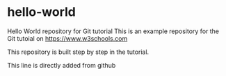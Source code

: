 # hello-world
Hello World repository for Git tutorial
This is an example repository for the Git tutoial on https://www.w3schools.com

This repository is built step by step in the tutorial.

This line is directly added from github
